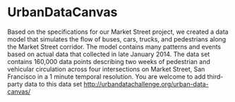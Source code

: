 UrbanDataCanvas
===============

Based on the specifications for our Market Street project, we created a data model that simulates the flow of buses, cars, trucks, and pedestrians along the Market Street corridor. The model contains many patterns and events based on actual data that collected in late January 2014. The data set contains 160,000 data points describing two weeks of pedestrian and vehicular circulation across four intersections on Market Street, San Francisco in a 1 minute temporal resolution. You are welcome to add third-party data to this data set  http://urbandatachallenge.org/urban-data-canvas/
